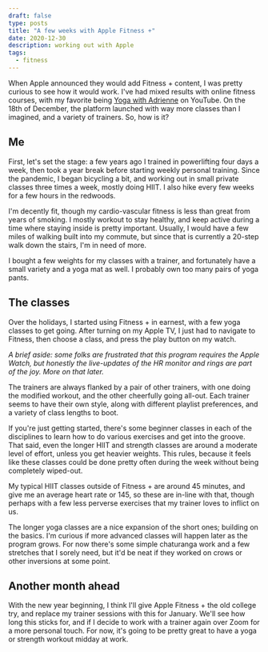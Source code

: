 ```yaml
---
draft: false
type: posts
title: "A few weeks with Apple Fitness +"
date: 2020-12-30
description: working out with Apple
tags:
  - fitness
---
```



When Apple announced they would add Fitness + content, I was pretty curious to see how it would work. I've had mixed results with online fitness courses, with my favorite being [Yoga with Adrienne](https://yogawithadriene.com) on YouTube. On the 18th of December, the platform launched with way more classes than I imagined, and a variety of trainers. So, how is it?

## Me

First, let's set the stage: a few years ago I trained in powerlifting four days a week, then took a year break before starting weekly personal training. Since the pandemic, I began bicycling a bit, and working out in small private classes three times a week, mostly doing HIIT. I also hike every few weeks for a few hours in the redwoods.

I'm decently fit, though my cardio-vascular fitness is less than great from years of smoking. I mostly workout to stay healthy, and keep active during a time where staying inside is pretty important. Usually, I would have a few miles of walking built into my commute, but since that is currently a 20-step walk down the stairs, I'm in need of more.

I bought a few weights for my classes with a trainer, and fortunately have a small variety and a yoga mat as well. I probably own too many pairs of yoga pants.

## The classes

Over the holidays, I started using Fitness + in earnest, with a few yoga classes to get going. After turning on my Apple TV, I just had to navigate to Fitness, then choose a class, and press the play button on my watch. 

*A brief aside: some folks are frustrated that this program requires the Apple Watch, but honestly the live-updates of the HR monitor and rings are part of the joy. More on that later.*

The trainers are always flanked by a pair of other trainers, with one doing the modified workout, and the other cheerfully going all-out. Each trainer seems to have their own style, along with different playlist preferences, and a variety of class lengths to boot.

If you're just getting started, there's some beginner classes in each of the disciplines to learn how to do various exercises and get into the groove. That said, even the longer HIIT and strength classes are around a moderate level of effort, unless you get heavier weights. This rules, because it feels like these classes could be done pretty often during the week without being completely wiped-out. 

My typical HIIT classes outside of Fitness + are around 45 minutes, and give me an average heart rate or 145, so these are in-line with that, though perhaps with a few less perverse exercises that my trainer loves to inflict on us.

The longer yoga classes are a nice expansion of the short ones; building on the basics. I'm curious if more advanced classes will happen later as the program grows. For now there's some simple chaturanga work and a few stretches that I sorely need, but it'd be neat if they worked on crows or other inversions at some point.

## Another month ahead

With the new year beginning, I think I'll give Apple Fitness + the old college try, and replace my trainer sessions with this for January. We'll see how long this sticks for, and if I decide to work with a trainer again over Zoom for a more personal touch. For now, it's going to be pretty great to have a yoga or strength workout midday at work.